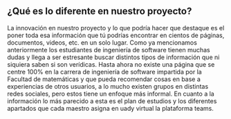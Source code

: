 ## ¿Qué es lo diferente en nuestro proyecto?

La innovación en nuestro proyecto y lo que podría hacer que destaque es el poner toda esa información que tú podrías encontrar en cientos de páginas, documentos, videos, etc. en un solo lugar. Como ya mencionamos anteriormente los estudiantes de ingeniería de software tienen muchas dudas y llega a ser estresante buscar distintos tipos de información que ni siquiera saben si son verídicas. Hasta ahora no existe una página que se centre 100% en la carrera de ingeniería de software impartida por la Facultad de matemáticas y que pueda recomendar cosas en base a experiencias de otros usuarios, a lo mucho existen grupos en distintas redes sociales, pero estos tiene un enfoque más informal. En cuanto a la información lo más parecido a esta es el plan de estudios y los diferentes apartados que cada maestro asigna en uady virtual la plataforma teams.
